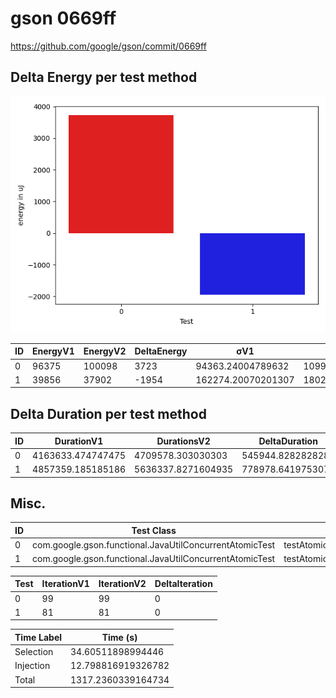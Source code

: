 # gson 0669ff


https://github.com/google/gson/commit/0669ff



## Delta Energy per test method

![](./gson_delta_energy_0_v.png)


| ID | EnergyV1 | EnergyV2 | DeltaEnergy | σV1 | σV2 |
| --- | --- | --- | --- | --- | --- |
| 0 | 96375 | 100098 | 3723 | 94363.24004789632 | 109977.93271042999 |
| 1 | 39856 | 37902 | -1954 | 162274.20070201307 | 180272.38786777656 |

## Delta Duration per test method


| ID | DurationV1 | DurationsV2 | DeltaDuration |
| --- | --- | --- | --- |
| 0 | 4163633.474747475 | 4709578.303030303 | 545944.828282828 |
| 1 | 4857359.185185186 | 5636337.8271604935 | 778978.6419753078 |

## Misc.

| ID | Test Class | Test Method |
| --- | --- | --- |
| 0 | com.google.gson.functional.JavaUtilConcurrentAtomicTest | testAtomicLongWithStringSerializationPolicy |
| 1 | com.google.gson.functional.JavaUtilConcurrentAtomicTest | testAtomicLongArrayWithStringSerializationPolicy |




| Test | IterationV1 | IterationV2 | DeltaIteration |
| --- | --- | --- | --- |
| 0 | 99 | 99 | 0 |
| 1 | 81 | 81 | 0 |



| Time Label | Time (s) |
| --- | --- |
| Selection | 34.60511898994446 |
| Injection | 12.798816919326782 |
| Total | 1317.2360339164734 |


